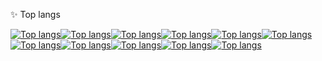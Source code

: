 ✨ Top langs

[![Top langs](https://github-readme-stats.vercel.app/api/top-langs/?username=yanliang-wang&layout=compact&theme=dark)](https://github.com/yanliang-wang?tab=repositories)[![Top langs](https://github-readme-stats.vercel.app/api/top-langs/?username=yanliang-wang&layout=compact&theme=nord)](https://github.com/yanliang-wang?tab=repositories)[![Top langs](https://github-readme-stats.vercel.app/api/top-langs/?username=yanliang-wang&layout=compact&theme=gruvbox)](https://github.com/yanliang-wang?tab=repositories)[![Top langs](https://github-readme-stats.vercel.app/api/top-langs/?username=yanliang-wang&layout=compact&theme=tokyonight)](https://github.com/yanliang-wang?tab=repositories)[![Top langs](https://github-readme-stats.vercel.app/api/top-langs/?username=yanliang-wang&layout=compact&theme=onedark)](https://github.com/yanliang-wang?tab=repositories)[![Top langs](https://github-readme-stats.vercel.app/api/top-langs/?username=yanliang-wang&layout=compact&theme=cobalt)](https://github.com/yanliang-wang?tab=repositories)[![Top langs](https://github-readme-stats.vercel.app/api/top-langs/?username=yanliang-wang&layout=compact&theme=synthwave)](https://github.com/yanliang-wang?tab=repositories)[![Top langs](https://github-readme-stats.vercel.app/api/top-langs/?username=yanliang-wang&layout=compact&theme=highcontrast)](https://github.com/yanliang-wang?tab=repositories)[![Top langs](https://github-readme-stats.vercel.app/api/top-langs/?username=yanliang-wang&layout=compact&theme=dracula)](https://github.com/yanliang-wang?tab=repositories)[![Top langs](https://github-readme-stats.vercel.app/api/top-langs/?username=yanliang-wang&layout=compact)](https://github.com/yanliang-wang?tab=repositories)[![Top langs](https://github-readme-stats.vercel.app/api/top-langs/?username=yanliang-wang&layout=compact&theme=chartreuse-dark)](https://github.com/yanliang-wang?tab=repositories)

